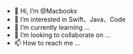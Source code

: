 - 👋 Hi, I’m @Macbookx
- 👀 I’m interested in Swift、Java、Code
- 🌱 I’m currently learning ...
- 💞️ I’m looking to collaborate on ...
- 📫 How to reach me ...

<!---
Macbookx/Macbookx is a ✨ special ✨ repository because its `README.md` (this file) appears on your GitHub profile.
You can click the Preview link to take a look at your changes.
--->
